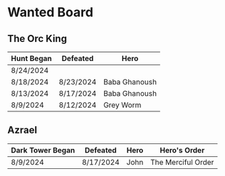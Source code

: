 Wanted Board
============


The Orc King
------------

| Hunt Began | Defeated  | Hero              |
| ---------- | --------- | ----------------- |
| 8/24/2024  |           |                   |
| 8/18/2024  | 8/23/2024 | Baba Ghanoush     |
| 8/13/2024  | 8/17/2024 | Baba Ghanoush     |
| 8/9/2024   | 8/12/2024 | Grey Worm         |


Azrael
------

| Dark Tower Began | Defeated  | Hero              | Hero's Order       |
| ---------------- | --------- | ----------------- | ------------------ |
| 8/9/2024         | 8/17/2024 | John              | The Merciful Order |